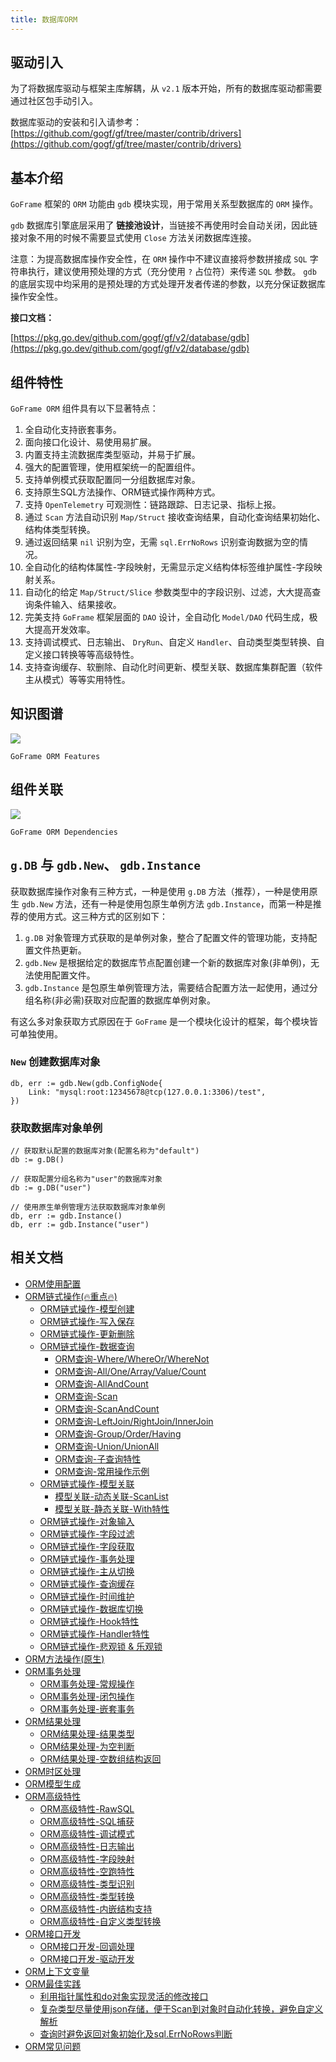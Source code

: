 ```yaml
---
title: 数据库ORM
---
```


## 驱动引入

为了将数据库驱动与框架主库解耦，从 `v2.1` 版本开始，所有的数据库驱动都需要通过社区包手动引入。

数据库驱动的安装和引入请参考： [https://github.com/gogf/gf/tree/master/contrib/drivers](https://github.com/gogf/gf/tree/master/contrib/drivers)

## 基本介绍

`GoFrame` 框架的 `ORM` 功能由 `gdb` 模块实现，用于常用关系型数据库的 `ORM` 操作。

`gdb` 数据库引擎底层采用了 **链接池设计**，当链接不再使用时会自动关闭，因此链接对象不用的时候不需要显式使用 `Close` 方法关闭数据库连接。

注意：为提高数据库操作安全性，在 `ORM` 操作中不建议直接将参数拼接成 `SQL` 字符串执行，建议使用预处理的方式（充分使用 `?` 占位符）来传递 `SQL` 参数。 `gdb` 的底层实现中均采用的是预处理的方式处理开发者传递的参数，以充分保证数据库操作安全性。

**接口文档：**

[https://pkg.go.dev/github.com/gogf/gf/v2/database/gdb](https://pkg.go.dev/github.com/gogf/gf/v2/database/gdb)

## 组件特性

`GoFrame ORM` 组件具有以下显著特点：

01. 全自动化支持嵌套事务。
02. 面向接口化设计、易使用易扩展。
03. 内置支持主流数据库类型驱动，并易于扩展。
04. 强大的配置管理，使用框架统一的配置组件。
05. 支持单例模式获取配置同一分组数据库对象。
06. 支持原生SQL方法操作、ORM链式操作两种方式。
07. 支持 `OpenTelemetry` 可观测性：链路跟踪、日志记录、指标上报。
08. 通过 `Scan` 方法自动识别 `Map/Struct` 接收查询结果，自动化查询结果初始化、结构体类型转换。
09. 通过返回结果 `nil` 识别为空，无需 `sql.ErrNoRows` 识别查询数据为空的情况。
10. 全自动化的结构体属性-字段映射，无需显示定义结构体标签维护属性-字段映射关系。
11. 自动化的给定 `Map/Struct/Slice` 参数类型中的字段识别、过滤，大大提高查询条件输入、结果接收。
12. 完美支持 `GoFrame` 框架层面的 `DAO` 设计，全自动化 `Model/DAO` 代码生成，极大提高开发效率。
13. 支持调试模式、日志输出、 `DryRun`、自定义 `Handler`、自动类型类型转换、自定义接口转换等等高级特性。
14. 支持查询缓存、软删除、自动化时间更新、模型关联、数据库集群配置（软件主从模式）等等实用特性。

## 知识图谱

![](/markdown/74298ab82a6dd23550ed8a4432fa4327.png)

`GoFrame ORM Features`

## 组件关联

![](/markdown/cf10ab2ff4d4b341190d5e5a47692061.png)

`GoFrame ORM Dependencies`

## `g.DB` 与 `gdb.New`、 `gdb.Instance`

获取数据库操作对象有三种方式，一种是使用 `g.DB` 方法（推荐），一种是使用原生 `gdb.New` 方法，还有一种是使用包原生单例方法 `gdb.Instance`，而第一种是推荐的使用方式。这三种方式的区别如下：

1. `g.DB` 对象管理方式获取的是单例对象，整合了配置文件的管理功能，支持配置文件热更新。
2. `gdb.New` 是根据给定的数据库节点配置创建一个新的数据库对象(非单例)，无法使用配置文件。
3. `gdb.Instance` 是包原生单例管理方法，需要结合配置方法一起使用，通过分组名称(非必需)获取对应配置的数据库单例对象。

有这么多对象获取方式原因在于 `GoFrame` 是一个模块化设计的框架，每个模块皆可单独使用。

### `New` 创建数据库对象

```
db, err := gdb.New(gdb.ConfigNode{
	Link: "mysql:root:12345678@tcp(127.0.0.1:3306)/test",
})
```

### 获取数据库对象单例

```
// 获取默认配置的数据库对象(配置名称为"default")
db := g.DB()

// 获取配置分组名称为"user"的数据库对象
db := g.DB("user")

// 使用原生单例管理方法获取数据库对象单例
db, err := gdb.Instance()
db, err := gdb.Instance("user")
```

## 相关文档

- [ORM使用配置](/docs/核心组件/数据库ORM/ORM使用配置)
- [ORM链式操作(🔥重点🔥)](/docs/核心组件/数据库ORM/ORM链式操作)
  - [ORM链式操作-模型创建](/docs/核心组件/数据库ORM/ORM链式操作/ORM链式操作-模型创建)
  - [ORM链式操作-写入保存](/docs/核心组件/数据库ORM/ORM链式操作/ORM链式操作-写入保存)
  - [ORM链式操作-更新删除](/docs/核心组件/数据库ORM/ORM链式操作/ORM链式操作-更新删除)
  - [ORM链式操作-数据查询](/docs/核心组件/数据库ORM/ORM链式操作/ORM链式操作-数据查询)
    - [ORM查询-Where/WhereOr/WhereNot](/docs/核心组件/数据库ORM/ORM链式操作/ORM链式操作-数据查询/ORM查询-WhereWhereOrWhereNot)
    - [ORM查询-All/One/Array/Value/Count](/docs/核心组件/数据库ORM/ORM链式操作/ORM链式操作-数据查询/ORM查询-AllOneArrayValueCount)
    - [ORM查询-AllAndCount](/docs/核心组件/数据库ORM/ORM链式操作/ORM链式操作-数据查询/ORM查询-AllAndCount)
    - [ORM查询-Scan](/docs/核心组件/数据库ORM/ORM链式操作/ORM链式操作-数据查询/ORM查询-Scan)
    - [ORM查询-ScanAndCount](/docs/核心组件/数据库ORM/ORM链式操作/ORM链式操作-数据查询/ORM查询-ScanAndCount)
    - [ORM查询-LeftJoin/RightJoin/InnerJoin](/docs/核心组件/数据库ORM/ORM链式操作/ORM链式操作-数据查询/ORM查询-LeftJoinRightJoinInnerJoin)
    - [ORM查询-Group/Order/Having](/docs/核心组件/数据库ORM/ORM链式操作/ORM链式操作-数据查询/ORM查询-GroupOrderHaving)
    - [ORM查询-Union/UnionAll](/docs/核心组件/数据库ORM/ORM链式操作/ORM链式操作-数据查询/ORM查询-UnionUnionAll)
    - [ORM查询-子查询特性](/docs/核心组件/数据库ORM/ORM链式操作/ORM链式操作-数据查询/ORM查询-子查询特性)
    - [ORM查询-常用操作示例](/docs/核心组件/数据库ORM/ORM链式操作/ORM链式操作-数据查询/ORM查询-常用操作示例)
  - [ORM链式操作-模型关联](/docs/核心组件/数据库ORM/ORM链式操作/ORM链式操作-模型关联)
    - [模型关联-动态关联-ScanList](/docs/核心组件/数据库ORM/ORM链式操作/ORM链式操作-模型关联/模型关联-动态关联-ScanList)
    - [模型关联-静态关联-With特性](/docs/核心组件/数据库ORM/ORM链式操作/ORM链式操作-模型关联/模型关联-静态关联-With特性)
  - [ORM链式操作-对象输入](/docs/核心组件/数据库ORM/ORM链式操作/ORM链式操作-对象输入)
  - [ORM链式操作-字段过滤](/docs/核心组件/数据库ORM/ORM链式操作/ORM链式操作-字段过滤)
  - [ORM链式操作-字段获取](/docs/核心组件/数据库ORM/ORM链式操作/ORM链式操作-字段获取)
  - [ORM链式操作-事务处理](/docs/核心组件/数据库ORM/ORM链式操作/ORM链式操作-事务处理)
  - [ORM链式操作-主从切换](/docs/核心组件/数据库ORM/ORM链式操作/ORM链式操作-主从切换)
  - [ORM链式操作-查询缓存](/docs/核心组件/数据库ORM/ORM链式操作/ORM链式操作-查询缓存)
  - [ORM链式操作-时间维护](/docs/核心组件/数据库ORM/ORM链式操作/ORM链式操作-时间维护)
  - [ORM链式操作-数据库切换](/docs/核心组件/数据库ORM/ORM链式操作/ORM链式操作-数据库切换)
  - [ORM链式操作-Hook特性](/docs/核心组件/数据库ORM/ORM链式操作/ORM链式操作-Hook特性)
  - [ORM链式操作-Handler特性](/docs/核心组件/数据库ORM/ORM链式操作/ORM链式操作-Handler特性)
  - [ORM链式操作-悲观锁 & 乐观锁](/docs/核心组件/数据库ORM/ORM链式操作/ORM链式操作-悲观锁%20&%20乐观锁)
- [ORM方法操作(原生)](/docs/核心组件/数据库ORM/ORM方法操作-原生)
- [ORM事务处理](/docs/核心组件/数据库ORM/ORM事务处理)
  - [ORM事务处理-常规操作](/docs/核心组件/数据库ORM/ORM事务处理/ORM事务处理-常规操作)
  - [ORM事务处理-闭包操作](/docs/核心组件/数据库ORM/ORM事务处理/ORM事务处理-闭包操作)
  - [ORM事务处理-嵌套事务](/docs/核心组件/数据库ORM/ORM事务处理/ORM事务处理-嵌套事务)
- [ORM结果处理](/docs/核心组件/数据库ORM/ORM结果处理)
  - [ORM结果处理-结果类型](/docs/核心组件/数据库ORM/ORM结果处理/ORM结果处理-结果类型)
  - [ORM结果处理-为空判断](/docs/核心组件/数据库ORM/ORM结果处理/ORM结果处理-为空判断)
  - [ORM结果处理-空数组结构返回](/docs/核心组件/数据库ORM/ORM结果处理/ORM结果处理-空数组结构返回)
- [ORM时区处理](/docs/核心组件/数据库ORM/ORM时区处理)
- [ORM模型生成](/docs/核心组件/数据库ORM/ORM模型生成)
- [ORM高级特性](/docs/核心组件/数据库ORM/ORM高级特性)
  - [ORM高级特性-RawSQL](/docs/核心组件/数据库ORM/ORM高级特性/ORM高级特性-RawSQL)
  - [ORM高级特性-SQL捕获](/docs/核心组件/数据库ORM/ORM高级特性/ORM高级特性-SQL捕获)
  - [ORM高级特性-调试模式](/docs/核心组件/数据库ORM/ORM高级特性/ORM高级特性-调试模式)
  - [ORM高级特性-日志输出](/docs/核心组件/数据库ORM/ORM高级特性/ORM高级特性-日志输出)
  - [ORM高级特性-字段映射](/docs/核心组件/数据库ORM/ORM高级特性/ORM高级特性-字段映射)
  - [ORM高级特性-空跑特性](/docs/核心组件/数据库ORM/ORM高级特性/ORM高级特性-空跑特性)
  - [ORM高级特性-类型识别](/docs/核心组件/数据库ORM/ORM高级特性/ORM高级特性-类型识别)
  - [ORM高级特性-类型转换](/docs/核心组件/数据库ORM/ORM高级特性/ORM高级特性-类型转换)
  - [ORM高级特性-内嵌结构支持](/docs/核心组件/数据库ORM/ORM高级特性/ORM高级特性-内嵌结构支持)
  - [ORM高级特性-自定义类型转换](/docs/核心组件/数据库ORM/ORM高级特性/ORM高级特性-自定义类型转换)
- [ORM接口开发](/docs/核心组件/数据库ORM/ORM接口开发)
  - [ORM接口开发-回调处理](/docs/核心组件/数据库ORM/ORM接口开发/ORM接口开发-回调处理)
  - [ORM接口开发-驱动开发](/docs/核心组件/数据库ORM/ORM接口开发/ORM接口开发-驱动开发)
- [ORM上下文变量](/docs/核心组件/数据库ORM/ORM上下文变量)
- [ORM最佳实践](/docs/核心组件/数据库ORM/ORM最佳实践)
  - [利用指针属性和do对象实现灵活的修改接口](/docs/核心组件/数据库ORM/ORM最佳实践/利用指针属性和do对象实现灵活的修改接口)
  - [复杂类型尽量使用json存储，便于Scan到对象时自动化转换，避免自定义解析](/docs/核心组件/数据库ORM/ORM最佳实践/复杂类型尽量使用json存储，便于Scan到对象时自动化转换，避免自定义解析)
  - [查询时避免返回对象初始化及sql.ErrNoRows判断](/docs/核心组件/数据库ORM/ORM最佳实践/查询时避免返回对象初始化及sql.ErrNoRows判断)
- [ORM常见问题](/docs/核心组件/数据库ORM/ORM常见问题)